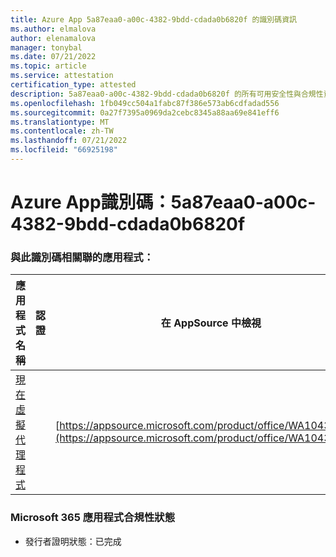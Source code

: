 ```yaml
---
title: Azure App 5a87eaa0-a00c-4382-9bdd-cdada0b6820f 的識別碼資訊
ms.author: elmalova
author: elenamalova
manager: tonybal
ms.date: 07/21/2022
ms.topic: article
ms.service: attestation
certification_type: attested
description: 5a87eaa0-a00c-4382-9bdd-cdada0b6820f 的所有可用安全性與合規性資訊。
ms.openlocfilehash: 1fb049cc504a1fabc87f386e573ab6cdfadad556
ms.sourcegitcommit: 0a27f7395a0969da2cebc8345a88aa69e841eff6
ms.translationtype: MT
ms.contentlocale: zh-TW
ms.lasthandoff: 07/21/2022
ms.locfileid: "66925198"
---
```

# <a name="azure-app-id-5a87eaa0-a00c-4382-9bdd-cdada0b6820f"></a>Azure App識別碼：5a87eaa0-a00c-4382-9bdd-cdada0b6820f


### <a name="apps-associated-with-this-id"></a>與此識別碼相關聯的應用程式：
| **應用程式名稱** | **認證** | **在 AppSource 中檢視** |
|--------------|---------------|-----------------------|
| [現在虛擬代理程式](../forward/WA104381816.md) |  | [https://appsource.microsoft.com/product/office/WA104381816](https://appsource.microsoft.com/product/office/WA104381816) |

### <a name="microsoft-365-app-compliance-status"></a>Microsoft 365 應用程式合規性狀態
- 發行者證明狀態：已完成
